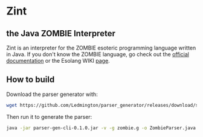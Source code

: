 # Zint
## the Java ZOMBIE Interpreter
Zint is an interpreter for the ZOMBIE esoteric programming language written in Java.
If you don't know the ZOMBIE language, go check out the [official documentation](https://www.dangermouse.net/esoteric/zombie.html) or the Esolang WIKI [page](https://esolangs.org/wiki/ZOMBIE).

## How to build
Download the parser generator with:
```bash
wget https://github.com/Ledmington/parser_generator/releases/download/snapshot-2025-07-12-54e63f9/parser-gen-cli-0.1.0.jar
```

Then run it to generate the parser:
```bash
java -jar parser-gen-cli-0.1.0.jar -v -g zombie.g -o ZombieParser.java -p gen
```
